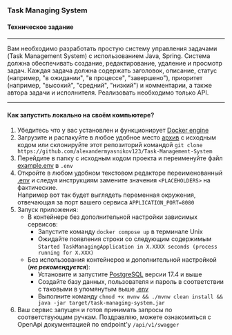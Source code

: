 ### Task Managing System

#### Техническое задание
---
Вам необходимо разработать простую систему управления задачами (Task Management System) с использованием Java, Spring.
Система должна обеспечивать создание, редактирование, удаление и просмотр задач. Каждая задача должна содержать заголовок, описание, статус (например, "в ожидании", "в процессе", "завершено"), приоритет (например, "высокий", "средний", "низкий") и комментарии, а также автора задачи и исполнителя.
Реализовать необходимо только API.

---
#### Как запустить локально на своём компьютере?

1. Убедитесь что у вас установлен и функционирует [Docker engine](https://docs.docker.com/engine/install/)
2. Загрузите и распакуйте в любое удобное место [архив](https://github.com/alexandermyasnikov123/Task-Management-System/archive/refs/heads/main.zip) с исходным кодом или склонируйте этот репозиторий командой `git clone https://github.com/alexandermyasnikov123/Task-Management-System`
3. Перейдите в папку с исходным кодом проекта и переименуйте файл [example.env](example.env) в `.env`
4. Откройте в любом удобном текстовом редакторе переименованный [.env](.env) и следуя инструкциям замените значения `<PLACEHOLDERS>` на фактические.</br>
Например вот так будет выглядеть переменная окружения, отвечающая за порт вашего сервиса `APPLICATION_PORT=8080`
5. Запуск приложения:
    - В контейнере без дополнительной настройки зависимых сервисов:
        - Запустите команду `docker compose up` в терминале Unix
        - Ожидайте появления строки со следующим содержимым `Started TaskManagingApplication in X.XXXX seconds (process running for X.XXX)`
    - Без использования контейнеров и дополнительной настройкой (***не рекомендуется***):
      - Установите и запустите [PostgreSQL](https://www.postgresql.org/download/) версии 17.4 и выше
      - Создайте базу данных, пользователя и пароль в соответствии с таковыми в упомянутым выше [.env](.env)
      - Выполните команду `chmod +x mvnw && ./mvnw clean install && java -jar target/task-managing-system.jar`
6. Ваш сервис запущен и готов принимать запросы по соответствующим ручкам. Поздравляю, можете ознакомиться с OpenApi документацией по endpoint'у `/api/v1/swagger`

